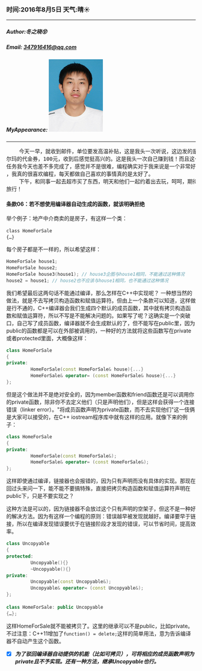 ### 时间:2016年8月5日 天气:晴:sunny:
-----
#####   Author:冬之晓:dizzy_face:
#####   Email: 347916416@qq.com
#####   MyAppearance: ![MyAppearance](../MyPicture.JPG "我的头像")
----------

<pre>
    今天一早，就收到邮件，单位要发高温补贴，这是我头一次听说，这边发的是一张沃
尔玛的代金券，100元，收到后感觉挺高兴的。这是我头一次自己赚到钱！而且这一周的
任务我今天也差不多完成了，感觉并不是很难，编程确实对于我来说是一个非常好的工作
，我真的很喜欢编程，每天都做自己喜欢的事情真的是太好了。
    下午，和同事一起去超市买了东西，明天和他们一起约着出去玩，呵呵，期待明天的
旅行！
</pre>

#### 条款06：若不想使用编译器自动生成的函数，就该明确拒绝

举个例子：地产中介商卖的是房子，有这样一个类：

`class HomeForSale`  
`{…}`  

每个房子都是不一样的，所以希望这样：

```C++
HomeForSale house1;
HomeForSale house2;
HomeForSale house3(house1); // house3企图与house1相同，不能通过这种情况
house2 = house1; // house2也不应该与house1相同，也不能通过这种情况
```

我们希望最后这两句话不能通过编译，那么怎样在C++中实现呢？
一种想当然的做法，就是不去写拷贝构造函数和赋值运算符。但由上一个条款可以知道，这样做是行不通的，C++编译器会我们生成四个默认的成员函数，其中就有拷贝构造函数和赋值运算符，所以不写是不能解决问题的。如果写了呢？这确实是一个突破口，自己写了成员函数，编译器就不会生成默认的了，但不能写在public里，因为public的函数都是可以在外部被调用的，一种好的方法就将这些函数写在private或者protected里面，大概像这样：

```C++
class HomeForSale
{
private:
         HomeForSale(const HomeForSale& house){...}
         HomeForSale& operator= (const HomeForSale& house){...}
};
```

但是这个做法并不是绝对安全的，因为member函数和friend函数还是可以调用你的private函数，除非你不去定义他们（只是声明他们），但是这样会获得一个连接错误（linker error）。"将成员函数声明为private函数，而不去实现他们"这一伎俩是大家可以接受的，在C++ iostream程序库中就有这样的应用。就像下来的例子：

```C++
class HomeForSale
{
private:
         HomeForSale(const HomeForSale&);
         HomeForSale& operator= (const HomeForSale&);
};
```

这样即使通过编译，链接器也会报错的，因为只有声明而没有具体的实现。那现在回过头来问一下，能不能不要搞特殊，直接把拷贝构造函数和赋值运算符声明在public下，只是不要实现之？

这种方法是可以的，因为链接器不会放过这个只有声明的空架子，但这不是一种好的解决方法。因为有这样一个编程的原则：错误越早被发现就越好。编译要早于链接，所以在编译发现错误要优于在链接阶段才发现的错误，可以节省时间，提高效率。

```C++
class Uncopyable
{
protected:
         Uncopyable(){}
         ~Uncopyable(){}
private:
         Uncopyable(const Uncopyable&);
         Uncopyable& operator= (const Uncopyable&);
};

class HomeForSale: public Uncopyable
{…};
```

这样HomeForSale就不能被拷贝了。这里的继承可以不是public，比如private。
不过注意：C++11增加了`function() = delete;`这样的简单用法，意为告诉编译器不自动产生这个函数。

- [x] ***为了驳回编译器自动提供的机能（比如可拷贝），可将相应的成员函数声明为private且不予实现。还有一种方法，继承Uncopyable也行。***